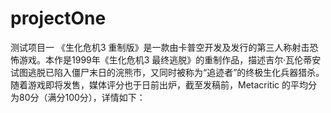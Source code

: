 # projectOne
测试项目一
《生化危机3 重制版》是一款由卡普空开发及发行的第三人称射击恐怖游戏。本作是1999年《生化危机3 最终逃脱》的重制作品，描述吉尔·瓦伦蒂安试图逃脱已陷入僵尸末日的浣熊市，又同时被称为“追迹者”的终极生化兵器猎杀。 随着游戏即将发售，媒体评分也于日前出炉，截至发稿前，Metacritic 的平均分为80分（满分100分），详情如下：
